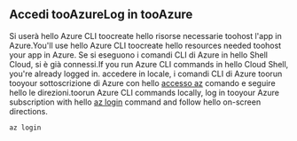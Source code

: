 ## <a name="log-in-tooazure"></a><span data-ttu-id="ce889-101">Accedi tooAzure</span><span class="sxs-lookup"><span data-stu-id="ce889-101">Log in tooAzure</span></span>

<span data-ttu-id="ce889-102">Si userà hello Azure CLI toocreate hello risorse necessarie toohost l'app in Azure.</span><span class="sxs-lookup"><span data-stu-id="ce889-102">You'll use hello Azure CLI toocreate hello resources needed toohost your app in Azure.</span></span> <span data-ttu-id="ce889-103">Se si eseguono i comandi CLI di Azure in hello Shell Cloud, si è già connessi.</span><span class="sxs-lookup"><span data-stu-id="ce889-103">If you run Azure CLI commands in hello Cloud Shell, you're already logged in.</span></span> <span data-ttu-id="ce889-104">accedere in locale, i comandi CLI di Azure toorun tooyour sottoscrizione di Azure con hello [accesso az](/cli/azure/#login) comando e seguire hello le direzioni.</span><span class="sxs-lookup"><span data-stu-id="ce889-104">toorun Azure CLI commands locally, log in tooyour Azure subscription with hello [az login](/cli/azure/#login) command and follow hello on-screen directions.</span></span>

```azurecli
az login
```
